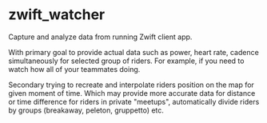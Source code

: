 # zwift_watcher

Capture and analyze data from running Zwift client app.

With primary goal to provide actual data such as power, heart rate, cadence simultaneously for selected group of riders. 
For example, if you need to watch how all of your teammates doing.

Secondary trying to recreate and interpolate riders position on the map for given moment of time. 
Which may provide more accurate data for distance or time difference for riders in private "meetups",
automatically divide riders by groups (breakaway, peleton, gruppetto) etc.

